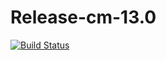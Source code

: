 # Release-cm-13.0
[![Build Status](http://hexabot.iptime.org:8080/buildStatus/icon?job=testing)](http://hexabot.iptime.org:8080/job/testing/)
